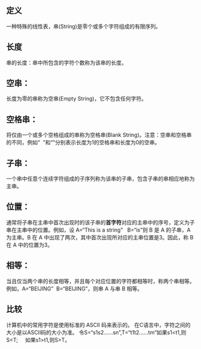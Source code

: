 ## 定义
一种特殊的线性表，串(String)是零个或多个字符组成的有限序列。

## 长度
串的长度：串中所包含的字符个数称为该串的长度。

## 空串：
长度为零的串称为空串(Empty String)，它不包含任何字符。

## 空格串：
将仅由一个或多个空格组成的串称为空格串(Blank String)。注意：空串和空格串的不同，例如“  ”和“”分别表示长度为1的空格串和长度为0的空串。

## 子串：
一个串中任意个连续字符组成的子序列称为该串的子串，包含子串的串相应地称为主串。

## 位置：
通常将子串在主串中首次出现时的该子串的**首字符**对应的主串中的序号，定义为子串在主串中的位置。例如，设 A=“This is a string”   B=“is”则 B 是 A 的子串，A 为主串。B 在 A 中出现了两次，其中首次出现所对应的主串位置是3。因此，称 B 在 A 中的位置为3。

## 相等：
当且仅当两个串的长度相等，并且每个对应位置的字符都相等时，称两个串相等。例如，A=“BEIJING”  B=“BEIJING”，则串 A 与串 B 相等。

## 比较
计算机中的常用字符是使用标准的 ASCII 码来表示的。
在C语言中，字符之间的大小是以ASCII码的大小为准。
令S=“s1s2……sn”,T=“t1t2……tm”如果s1<t1,则S<T;     如果s1>t1,则S>T。